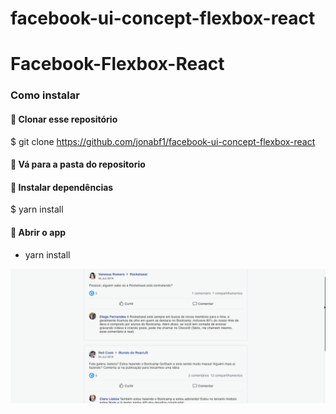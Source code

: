 # facebook-ui-concept-flexbox-react

<h1 style="text-align:"center";">Facebook-Flexbox-React</h1>

### Como instalar
#### :rocket: Clonar esse repositório
$ git clone https://github.com/jonabf1/facebook-ui-concept-flexbox-react

#### :rocket: Vá para a pasta do repositorio

#### :rocket: Instalar dependências
$ yarn install 

#### :rocket: Abrir o app
- yarn install 


![Alt Text](src/assets/facebook.gif)
